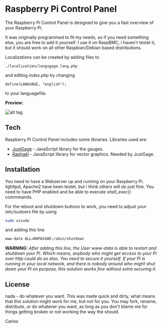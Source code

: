 Raspberry Pi Control Panel
=========

The Raspberry Pi Control Panel is designed to give you a fast overview of your Raspberry Pi.

It was originally programmed to fit my needs, so if you need something else, you are free to add it yourself. I use it on RaspBMC,
i haven't testet it, but it should work on all other Raspbian/Debian based distributions.

Localizations can be created by adding files to
```
./localization/langugage.lang.php
```

and editing *index.php* by changing

```
define(LANGUAGE, "english");
```
to your languagefile.

**Preview:**

![alt tag](http://i.imgur.com/kxLWoH7.png)

Tech
-----------

Raspberry Pi Control Panel includes some libraries. Libraries used are:

* [JustGage] - JavaScript library for the gauges.
* [Raphaël] - JavaScript library for vector graphics. Needed by JustGage.

Installation
--------------

You need to have a Webserver up and running on your Raspberry Pi. lighttpd, Apache2 have been testet, but i think others will do just fine. You need to have PHP enabled and be able to execute *shell_exec()* commmands.

For the reboot and shutdown buttons to work, you need to adjust your /etc/sudoers file by using
```sh
sudo visudo
```
and adding this line
```sh
www-data ALL=NOPASSWD:/sbin/shutdown
```
**WARNING:**
*After adding this line, the User www-data is able to restart and shutdown your Pi. Which means, anybody who might get access to your Pi over http could do so also. You need to secure it yourself. If your Pi is running in your local network, and there is nobody around who might shut down your Pi on purpose, this solution works fine without extra securing it.*

License
----

nada - do whatever you want. This was made quick and dirty, what means that this solution might work for me, but not for you. You may fork, rename, distribute, or do whatever you want, as long as you don't blame me for things getting broken or not working the way the should.

[JustGage]:http://justgage.com/
[Raphaël]:http://raphaeljs.com/
Carlos



